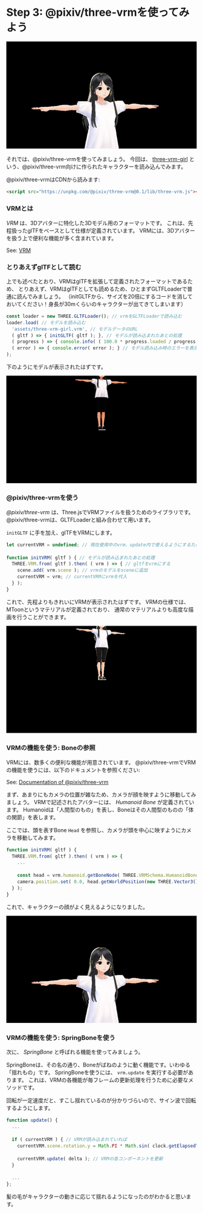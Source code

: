 # Step 3: @pixiv/three-vrmを使ってみよう

![capture](readme-images/capture.png)

それでは、@pixiv/three-vrmを使ってみましょう。
今回は、 [three-vrm-girl](https://github.com/pixiv/three-vrm/blob/master/examples/models/three-vrm-girl.vrm) という、@pixiv/three-vrm向けに作られたキャラクターを読み込んでみます。

@pixiv/three-vrmはCDNから読みます:

```html
<script src="https://unpkg.com/@pixiv/three-vrm@0.1/lib/three-vrm.js"></script>
```

### VRMとは

*VRM* は、3Dアバターに特化した3Dモデル用のフォーマットです。
これは、先程扱ったglTFをベースとして仕様が定義されています。
VRMには、3Dアバターを扱う上で便利な機能が多く含まれています。

See: [VRM](https://vrm.dev/)

### とりあえずglTFとして読む

上でも述べたとおり、VRMはglTFを拡張して定義されたフォーマットであるため、
とりあえず、VRMはglTFとしても読めるため、ひとまずGLTFLoaderで普通に読んでみましょう。
（initGLTFから、サイズを20倍にするコードを消しておいてください！身長が30mくらいのキャラクターが出てきてしまいます）

```js
const loader = new THREE.GLTFLoader(); // vrmをGLTFLoaderで読み込む
loader.load( // モデルを読み込む
  'assets/three-vrm-girl.vrm', // モデルデータのURL
  ( gltf ) => { initGLTF( gltf ); }, // モデルが読み込まれたあとの処理
  ( progress ) => { console.info( ( 100.0 * progress.loaded / progress.total ).toFixed( 2 ) + '% loaded' ); }, // モデル読み込みの進捗を表示
  ( error ) => { console.error( error ); } // モデル読み込み時のエラーを表示
);
```

下のようにモデルが表示されたはずです。

![progress1](readme-images/progress1.png)

### @pixiv/three-vrmを使う

*@pixiv/three-vrm* は、Three.jsでVRMファイルを扱うためのライブラリです。
@pixiv/three-vrmは、GLTFLoaderと組み合わせて用います。

`initGLTF` に手を加え、glTFをVRMにします。

```js
let currentVRM = undefined; // 現在使用中のvrm、update内で使えるようにするため

function initVRM( gltf ) { // モデルが読み込まれたあとの処理
  THREE.VRM.from( gltf ).then( ( vrm ) => { // gltfをvrmにする
    scene.add( vrm.scene ); // vrmのモデルをsceneに追加
    currentVRM = vrm; // currentVRMにvrmを代入
  } );
}
```

これで、先程よりもきれいにVRMが表示されたはずです。
VRMの仕様では、MToonというマテリアルが定義されており、
通常のマテリアルよりも高度な描画を行うことができます。

![progress2](readme-images/progress2.png)

### VRMの機能を使う: Boneの参照

VRMには、数多くの便利な機能が用意されています。
@pixiv/three-vrmでVRMの機能を使うには、以下のドキュメントを参照ください:

See: [Documentation of @pixiv/three-vrm](https://pixiv.github.io/three-vrm/docs/classes/vrm.html)

まず、あまりにもカメラの位置が雑なため、カメラが顔を映すように移動してみましょう。
VRMで記述されたアバターには、 *Humanoid Bone* が定義されています。
Humanoidは「人間型のもの」を表し、Boneはその人間型のものの「体の関節」を表します。

ここでは、頭を表すBone `Head` を参照し、カメラが頭を中心に映すようにカメラを移動してみます。

```js
function initVRM( gltf ) {
  THREE.VRM.from( gltf ).then( ( vrm ) => {
    ...

    const head = vrm.humanoid.getBoneNode( THREE.VRMSchema.HumanoidBoneName.Head ); // vrmのHeadを参照する
    camera.position.set( 0.0, head.getWorldPosition(new THREE.Vector3()).y, 2.0 ); // カメラを頭が中心に来るように動かす
  } );
}
```

これで、キャラクターの顔がよく見えるようになりました。

![capture](readme-images/capture.png)

### VRMの機能を使う: SpringBoneを使う

次に、 *SpringBone* と呼ばれる機能を使ってみましょう。

SpringBoneは、その名の通り、Boneがばねのように動く機能です。いわゆる「揺れもの」です。
SpringBoneを使うには、 `vrm.update` を実行する必要があります。
これは、VRMの各機能が毎フレームの更新処理を行うために必要なメソッドです。

回転が一定速度だと、すこし揺れているのが分かりづらいので、サイン波で回転するようにします。

```js
function update() {
  ...

  if ( currentVRM ) { // VRMが読み込まれていれば
    currentVRM.scene.rotation.y = Math.PI * Math.sin( clock.getElapsedTime() ); // VRMを回転する

    currentVRM.update( delta ); // VRMの各コンポーネントを更新
  }

  ...
};
```

髪の毛がキャラクターの動きに応じて揺れるようになったのがわかると思います。
